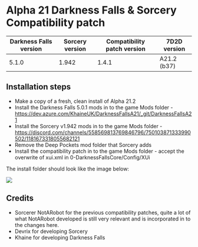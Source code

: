 # Alpha 21 Darkness Falls & Sorcery Compatibility patch

<table>
	<thead>
		<tr>
			<th>Darkness Falls version</th>
			<th>Sorcery version</th>
			<th>Compatibility patch version</th>
			<th>7D2D version</th>
		</tr>
	</thead>
	<tbody>
		<tr>
			<td>5.1.0</td>
			<td>1.942</td>
			<td>1.4.1</td>
			<td>A21.2 (b37)</td>			
		</tr>
	</tbody>
</table>

<h2>Installation steps</h2>
<ul>
	<li>Make a copy of a fresh, clean install of Alpha 21.2</li>
	<li>Install the Darkness Falls 5.0.1 mods in to the game Mods folder - <a href="https://dev.azure.com/KhaineUK/DarknessFallsA21/_git/DarknessFallsA21">https://dev.azure.com/KhaineUK/DarknessFallsA21/_git/DarknessFallsA21</a></li>
	<li>Install the Sorcery v1.942 mods in to the game Mods folder - <a href="https://discord.com/channels/558569813769846796/750103871333990502/1181673318055682121">https://discord.com/channels/558569813769846796/750103871333990502/1181673318055682121</a></li>
	<li>Remove the Deep Pockets mod folder that Sorcery adds</li>
	<li>Install the compatibility patch in to the game Mods folder - accept the overwrite of xui.xml in 0-DarknessFallsCore/Config/XUi</li>
</ul>

<p>The install folder should look like the image below:</p>
<img src="https://i.imgur.com/gtVKPxb.jpg">


<h2>Credits</h2>
<ul>
	<li>Sorcerer NotARobot for the previous compatibility patches, quite a lot of what NotARobot developed is still very relevant and is incorporated in to the changes here.</li>
	<li>Devrix for developing Sorcery</li>
	<li>Khaine for developing Darkness Falls</li>
</ul>
